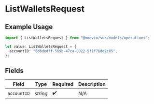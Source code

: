 # ListWalletsRequest

## Example Usage

```typescript
import { ListWalletsRequest } from "@moovio/sdk/models/operations";

let value: ListWalletsRequest = {
  accountID: "6dbdedff-569b-47ca-8922-5f1f76dd2c85",
};
```

## Fields

| Field              | Type               | Required           | Description        |
| ------------------ | ------------------ | ------------------ | ------------------ |
| `accountID`        | *string*           | :heavy_check_mark: | N/A                |